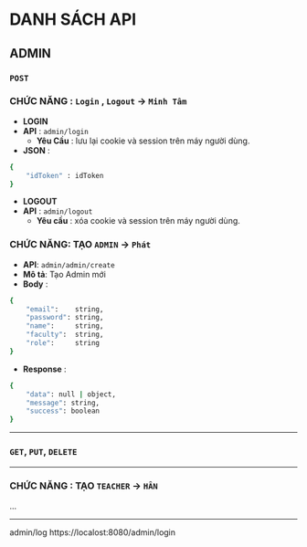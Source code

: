 # DANH SÁCH API
## ADMIN
### `POST`
### CHỨC NĂNG : `Login` , `Logout` -> `Minh Tâm`
- __LOGIN__
- __API__ : `admin/login`
    - __Yêu Cầu__ : lưu lại cookie và session trên máy người dùng.
- __JSON__ :
```bash
{
    "idToken" : idToken
}
```
- __LOGOUT__ 
- __API__ : `admin/logout`
    - __Yêu cầu__ : xóa cookie và session trên máy người dùng.

### CHỨC NĂNG: TẠO `ADMIN` -> `Phát`
- __API__: `admin/admin/create`
- __Mô tả__: Tạo Admin mới
- __Body__ :
```bash
{
    "email":    string,    
    "password": string, 
    "name":     string,     
    "faculty":  string,  
    "role":     string     
}
```
- __Response__ :
```bash
{
    "data": null | object,
    "message": string,
    "success": boolean
}
```
---
### `GET`, `PUT`, `DELETE`
---
### CHỨC NĂNG : TẠO `TEACHER` -> `HÂN`
...

---
admin/log
https://localost:8080/admin/login